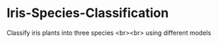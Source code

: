 # Iris-Species-Classification
Classify iris plants into three species &lt;br>&lt;br> using different models
